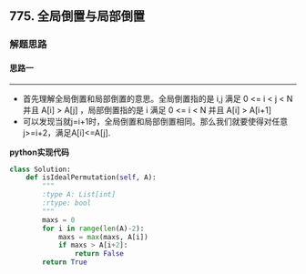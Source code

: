 ## 775. 全局倒置与局部倒置
### 解题思路
#### 思路一
****
- 首先理解全局倒置和局部倒置的意思。全局倒置指的是 i,j 满足 0 <= i < j < N 并且 A[i] > A[j] ，局部倒置指的是 i 满足 0 <= i < N 并且 A[i] > A[i+1]
- 可以发现当就j=i+1时，全局倒置和局部倒置相同。那么我们就要使得对任意j>=i+2，满足A[i]<=A[j].

**python实现代码**

```python
class Solution:
    def isIdealPermutation(self, A):
        """
        :type A: List[int]
        :rtype: bool
        """
        maxs = 0
        for i in range(len(A)-2):
            maxs = max(maxs, A[i])
            if maxs > A[i+2]:
                return False
        return True

```

